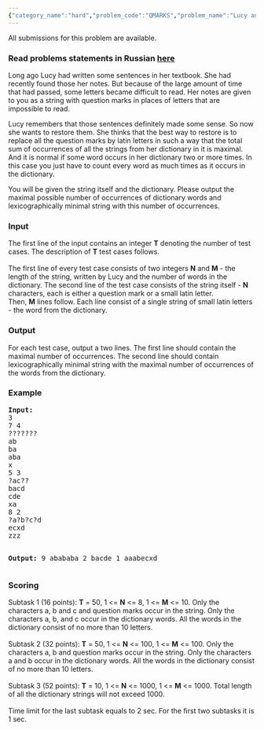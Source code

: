 ```yaml
---
{"category_name":"hard","problem_code":"QMARKS","problem_name":"Lucy and Question Marks","languages_supported":{"0":"ADA","1":"ASM","2":"BASH","3":"BF","4":"C","5":"C99 strict","6":"CAML","7":"CLOJ","8":"CLPS","9":"CPP 4.3.2","10":"CPP 4.9.2","11":"CPP14","12":"CS2","13":"D","14":"ERL","15":"FORT","16":"FS","17":"GO","18":"HASK","19":"ICK","20":"ICON","21":"JAVA","22":"JS","23":"LISP clisp","24":"LISP sbcl","25":"LUA","26":"NEM","27":"NICE","28":"NODEJS","29":"PAS fpc","30":"PAS gpc","31":"PERL","32":"PERL6","33":"PHP","34":"PIKE","35":"PRLG","36":"PYTH","37":"PYTH 3.4","38":"RUBY","39":"SCALA","40":"SCM guile","41":"SCM qobi","42":"ST","43":"TCL","44":"TEXT","45":"WSPC"},"max_timelimit":"1 - 2","source_sizelimit":50000,"problem_author":"xcwgf666","problem_tester":"Rubanenko","date_added":"3-11-2013","tags":{"0":"aho","1":"easy","2":"ltime06","3":"xcwgf666"},"editorial_url":"http://discuss.codechef.com/problems/QMARKS","time":{"view_start_date":1385283988,"submit_start_date":1385283988,"visible_start_date":1385283988,"end_date":1735669800},"layout":"problem"}
---
```

<span class="solution-visible-txt">All submissions for this problem are available.</span><h3> Read problems statements in Russian <a target="_blank" href="http://www.codechef.com/download/translated/LTIME06/russian/QMARKS.pdf">here</a></h3>
<p>Long ago Lucy had written some sentences in her textbook. She had recently found those her notes. But because of the large amount of time that had passed, some letters became difficult to read. Her notes are given to you as a string with question marks in places of letters that are impossible to read. </p>
<p>Lucy remembers that those sentences definitely made some sense. So now she wants to restore them. She thinks that the best way to restore is to replace all the question marks by latin letters in such a way that the total sum of occurrences of all the strings from her dictionary in it is maximal. And it is normal if some word occurs in her dictionary two or more times. In this case you just have to count every word as much times as it occurs in the dictionary.</p>
<p>You will be given the string itself and the dictionary. Please output the maximal possible number of occurrences of dictionary words and lexicographically minimal string with this number of occurrences.</p>
<h3>Input</h3>
<p>The first line of the input contains an integer <b>T</b> denoting the number of test cases. The description of <b>T</b> test cases follows.<br /><br />
The first line of every test case consists of two integers <b>N</b> and <b>M</b> - the length of the string, written by Lucy and the number of words in the dictionary. The second line of the test case consists of the string itself - <b>N</b> characters, each is either a question mark or a small latin letter.<br />Then,  <b>M</b> lines follow. Each line consist of a single string of small latin letters - the word from the dictionary.</p>
<h3>Output</h3>
<p>For each test case, output a two lines. The first line should contain the maximal number of occurrences. The second line should contain lexicographically minimal string with the maximal number of occurrences of the words from the dictionary.</p>
<h3>Example</h3>
<pre><b>Input:</b>
3
7 4
???????
ab
ba
aba
x
5 3
?ac??
bacd
cde
xa
8 2
?a?b?c?d
ecxd
zzz

<b>Output:</b>
9
abababa
2
bacde
1
aaabecxd
</pre><h3>Scoring</h3>
<p>
Subtask 1 (16 points): <b>T</b> = 50, 1 &lt;= <b>N</b> &lt;= 8, 1 &lt;= <b>M</b> &lt;= 10. Only the characters a, b and c and question marks occur in the string. Only the characters a, b, and c occur in the dictionary words. All the words in the dictionary consist of no more than 10 letters.<br /><br />
Subtask 2 (32 points): <b>T</b> = 50, 1 &lt;= <b>N</b> &lt;= 100, 1 &lt;= <b>M</b> &lt;= 100. Only the characters a, b and question marks occur in the string. Only the characters a and b occur in the dictionary words. All the words in the dictionary consist of no more than 10 letters.<br /><br />
Subtask 3 (52 points): <b>T</b> = 10, 1 &lt;= <b>N</b> &lt;= 1000, 1 &lt;= <b>M</b> &lt;= 1000. Total length of all the dictionary strings will not exceed 1000.<br /><br />
Time limit for the last subtask equals to 2 sec. For the first two subtasks it is 1 sec.
</p>
